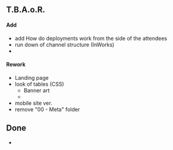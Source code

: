 ## T.B.A.o.R.

#### Add
- add How do deployments work from the side of the attendees
- run down of channel structure (InWorks)
- 


#### Rework
- Landing page
- look of tables (CSS)
	- Banner art
	- 
- mobile site ver.
- remove "00 - Meta" folder

## Done
- 
